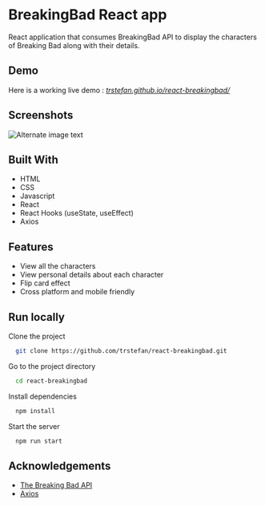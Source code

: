 
# BreakingBad React app

React application that consumes BreakingBad API to display the characters of Breaking Bad along with their details.

## Demo

Here is a working live demo : [_trstefan.github.io/react-breakingbad/_](trstefan.github.io/react-breakingbad/)

## Screenshots
![Alternate image text](https://i.ibb.co/DgZxmdT/bb.gif)

## Built With
  - HTML
  - CSS
  - Javascript
  - React
  - React Hooks (useState,  useEffect)
  - Axios

## Features
  - View all the characters
  - View personal details about each character
  - Flip card effect 
  - Cross platform and mobile friendly

## Run locally

Clone the project

```bash
  git clone https://github.com/trstefan/react-breakingbad.git
```

Go to the project directory

```bash
  cd react-breakingbad
```

Install dependencies

```bash
  npm install
```

Start the server

```bash
  npm run start
```

## Acknowledgements

 - [The Breaking Bad API](https://breakingbadapi.com/)
 - [Axios](https://www.npmjs.com/package/axios)

